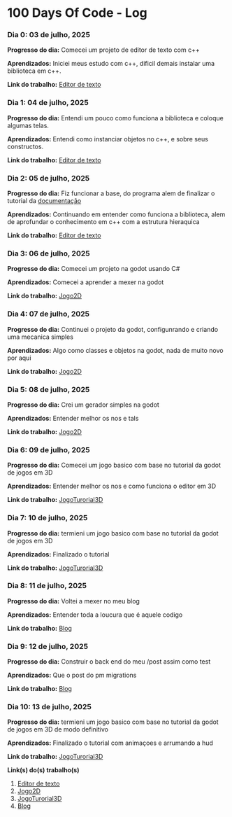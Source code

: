 # 100 Days Of Code - Log

### Dia 0: 03 de julho, 2025

**Progresso do dia:** Comecei um projeto de editor de texto com c++

**Aprendizados:** Iniciei meus estudo com c++, dificil demais instalar uma biblioteca em c++.

**Link do trabalho:** [Editor de texto](https://github.com/joashneves/text-Editor-cpp)

### Dia 1: 04 de julho, 2025

**Progresso do dia:** Entendi um pouco como funciona a biblioteca e coloque algumas telas.

**Aprendizados:** Entendi como instanciar objetos no c++, e sobre seus constructos.

**Link do trabalho:** [Editor de texto](https://github.com/joashneves/text-Editor-cpp)

### Dia 2: 05 de julho, 2025

**Progresso do dia:** Fiz funcionar a base, do programa alem de finalizar o tutorial da [documentação](https://www.fltk.org/doc-1.3/editor.html#editor_editing)

**Aprendizados:** Continuando em entender como funciona a biblioteca, alem de aprofundar o conhecimento em c++ com a estrutura hieraquica

**Link do trabalho:** [Editor de texto](https://github.com/joashneves/text-Editor-cpp)

### Dia 3: 06 de julho, 2025

**Progresso do dia:** Comecei um projeto na godot usando C# 

**Aprendizados:** Comecei a aprender a mexer na godot

**Link do trabalho:** [Jogo2D](https://github.com/joashneves/Godot-game-2d)

### Dia 4: 07 de julho, 2025

**Progresso do dia:** Continuei o projeto da godot, configunrando e criando uma mecanica simples

**Aprendizados:** Algo como classes e objetos na godot, nada de muito novo por aqui

**Link do trabalho:** [Jogo2D](https://github.com/joashneves/Godot-game-2d)

### Dia 5: 08 de julho, 2025

**Progresso do dia:** Crei um gerador simples na godot

**Aprendizados:** Entender melhor os nos e tals

**Link do trabalho:** [Jogo2D](https://github.com/joashneves/Godot-game-2d)

### Dia 6: 09 de julho, 2025

**Progresso do dia:** Comecei um jogo basico com base no tutorial da godot de jogos em 3D

**Aprendizados:** Entender melhor os nos e como funciona o editor em 3D

**Link do trabalho:** [JogoTurorial3D](https://github.com/joashneves/godot-tutorial-3D)

### Dia 7: 10 de julho, 2025

**Progresso do dia:** termieni um jogo basico com base no tutorial da godot de jogos em 3D

**Aprendizados:** Finalizado o tutorial

**Link do trabalho:** [JogoTurorial3D](https://github.com/joashneves/godot-tutorial-3D)

### Dia 8: 11 de julho, 2025

**Progresso do dia:** Voltei a mexer no meu blog

**Aprendizados:** Entender toda a loucura que é aquele codigo

**Link do trabalho:** [Blog](https://github.com/joashneves/joashneves.me)

### Dia 9: 12 de julho, 2025

**Progresso do dia:**  Construir o back end do meu /post assim como test

**Aprendizados:** Que o post do pm migrations

**Link do trabalho:** [Blog](https://github.com/joashneves/joashneves.me)

### Dia 10: 13 de julho, 2025

**Progresso do dia:** termieni um jogo basico com base no tutorial da godot de jogos em 3D de modo definitivo

**Aprendizados:** Finalizado o tutorial com animaçoes e arrumando a hud

**Link do trabalho:** [JogoTurorial3D](https://github.com/joashneves/godot-tutorial-3D)

**Link(s) do(s) trabalho(s)**
1. [Editor de texto](https://github.com/joashneves/text-Editor-cpp)
2. [Jogo2D](https://github.com/joashneves/Godot-game-2d)
3. [JogoTurorial3D](https://github.com/joashneves/godot-tutorial-3D)
4. [Blog](https://github.com/joashneves/joashneves.me)
